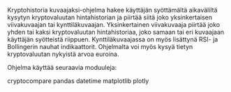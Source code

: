 Kryptohistoria kuvaajaksi-ohjelma hakee käyttäjän syöttämältä aikaväliltä kysytyn kryptovaluutan hintahistorian ja piirtää siitä joko yksinkertaisen viivakuvaajan tai kynttiläkuvaajan. Yksinkertainen viivakuvaaja piirtää joko yhden tai kaksi kryptovaluutan hintahistoriaa, joko samaan tai eri kuvaajaan käyttäjän syötteistä riippuen. Kynttiläkuvaajassa on myös lisättynä RSI- ja Bollingerin nauhat indikaattorit. Ohjelmalta voi myös kysyä tietyn kryptovaluutan nykyistä arvoa euroina.

Ohjelma käyttää seuraavia moduuleja:

cryptocompare
pandas
datetime
matplotlib
plotly

